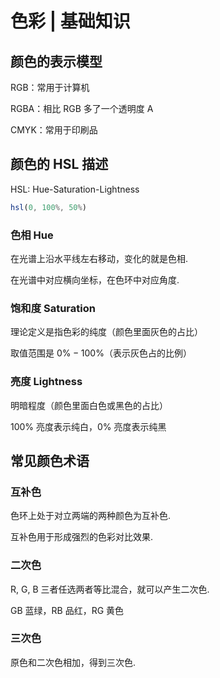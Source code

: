 # 色彩 | 基础知识

## 颜色的表示模型

RGB：常用于计算机

RGBA：相比 RGB 多了一个透明度 A

CMYK：常用于印刷品

## 颜色的 HSL 描述

HSL: Hue-Saturation-Lightness

```jsx
hsl(0, 100%, 50%)
```

### 色相 Hue

在光谱上沿水平线左右移动，变化的就是色相.

在光谱中对应横向坐标，在色环中对应角度.

### 饱和度 Saturation

理论定义是指色彩的纯度（颜色里面灰色的占比）

取值范围是 $0\%-100\%$（表示灰色占的比例）

### 亮度 Lightness

明暗程度（颜色里面白色或黑色的占比）

100% 亮度表示纯白，0% 亮度表示纯黑

## 常见颜色术语

### 互补色

色环上处于对立两端的两种颜色为互补色.

互补色用于形成强烈的色彩对比效果.

### 二次色

R, G, B 三者任选两者等比混合，就可以产生二次色.

GB 蓝绿，RB 品红，RG 黄色

### 三次色

原色和二次色相加，得到三次色.